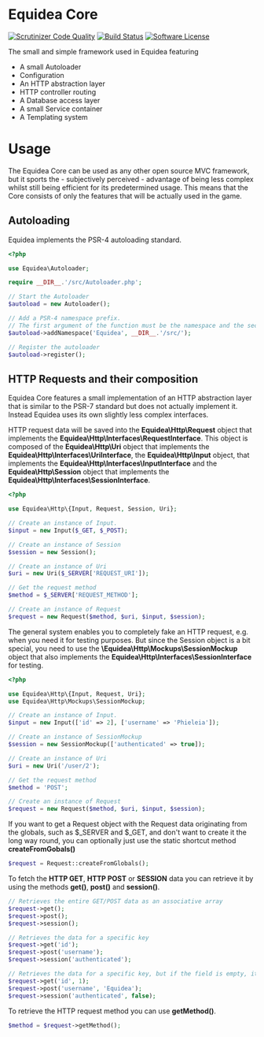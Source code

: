 # Equidea Core
[![Scrutinizer Code Quality](https://scrutinizer-ci.com/g/Equidea/Core/badges/quality-score.png?b=master)](https://scrutinizer-ci.com/g/Equidea/Core/?branch=master)
[![Build Status](https://scrutinizer-ci.com/g/Equidea/Core/badges/build.png?b=master)](https://scrutinizer-ci.com/g/Equidea/Core/build-status/master)
[![Software License](https://img.shields.io/badge/license-MIT-brightgreen.svg?style=flat-square)](LICENSE)

The small and simple framework used in Equidea featuring
* A small Autoloader
* Configuration
* An HTTP abstraction layer
* HTTP controller routing
* A Database access layer
* A small Service container
* A Templating system

# Usage
The Equidea Core can be used as any other open source MVC framework, but it sports the - subjectively perceived - advantage of being less complex whilst still being efficient for its predetermined usage. This means that the Core consists of only the features that will be actually used in the game.

## Autoloading
Equidea implements the PSR-4 autoloading standard.

```php
<?php

use Equidea\Autoloader;

require __DIR__.'/src/Autoloader.php';

// Start the Autoloader
$autoload = new Autoloader();

// Add a PSR-4 namespace prefix. 
// The first argument of the function must be the namespace and the second its associated path.
$autoload->addNamespace('Equidea', __DIR__.'/src/');

// Register the autoloader
$autoload->register();
```

## HTTP Requests and their composition
Equidea Core features a small implementation of an HTTP abstraction layer that is similar to the PSR-7 standard but does not actually implement it. Instead Equidea uses its own slightly less complex interfaces.

HTTP request data will be saved into the **Equidea\Http\Request** object that implements the **Equidea\Http\Interfaces\RequestInterface**.
This object is composed of the **Equidea\Http\Uri** object that implements the **Equidea\Http\Interfaces\UriInterface**, the **Equidea\Http\Input** object, that implements the **Equidea\Http\Interfaces\InputInterface** and the **Equidea\Http\Session** object that implements the **Equidea\Http\Interfaces\SessionInterface**.

```php
<?php

use Equidea\Http\{Input, Request, Session, Uri};

// Create an instance of Input.
$input = new Input($_GET, $_POST);

// Create an instance of Session
$session = new Session();

// Create an instance of Uri
$uri = new Uri($_SERVER['REQUEST_URI']);

// Get the request method
$method = $_SERVER['REQUEST_METHOD'];

// Create an instance of Request
$request = new Request($method, $uri, $input, $session);
```

The general system enables you to completely fake an HTTP request, e.g. when you need it for testing purposes. But since the Session object is a bit special, you need to use the **\Equidea\Http\Mockups\SessionMockup** object that also implements the **Equidea\Http\Interfaces\SessionInterface** for testing. 

```php
<?php

use Equidea\Http\{Input, Request, Uri};
use Equidea\Http\Mockups\SessionMockup;

// Create an instance of Input.
$input = new Input(['id' => 2], ['username' => 'Phieleia']);

// Create an instance of SessionMockup
$session = new SessionMockup(['authenticated' => true]);

// Create an instance of Uri
$uri = new Uri('/user/2');

// Get the request method
$method = 'POST';

// Create an instance of Request
$request = new Request($method, $uri, $input, $session);
```

If you want to get a Request object with the Request data originating from the globals, such as $\_SERVER and $\_GET, and don't want to create it the long way round, you can optionally just use the static shortcut method **createFromGobals()**

```php
$request = Request::createFromGlobals();
```

To fetch the **HTTP GET**, **HTTP POST** or **SESSION** data you can retrieve it by using the methods **get()**, **post()** and **session()**.

```php
// Retrieves the entire GET/POST data as an associative array
$request->get();
$request->post();
$request->session();

// Retrieves the data for a specific key
$request->get('id');
$request->post('username');
$request->session('authenticated');

// Retrieves the data for a specific key, but if the field is empty, it returns a default value
$request->get('id', 1);
$request->post('username', 'Equidea');
$request->session('authenticated', false);
```

To retrieve the HTTP request method you can use **getMethod()**.

```php
$method = $request->getMethod();
```
